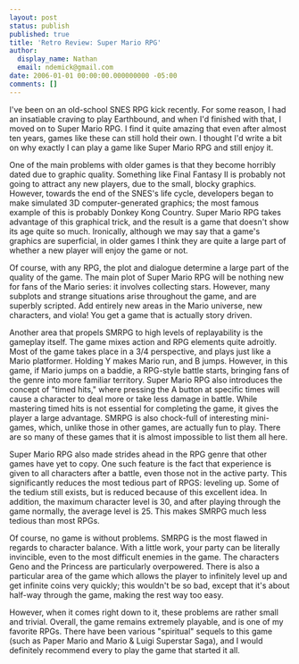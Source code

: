 ```yaml
---
layout: post
status: publish
published: true
title: 'Retro Review: Super Mario RPG'
author:
  display_name: Nathan
  email: ndemick@gmail.com
date: 2006-01-01 00:00:00.000000000 -05:00
comments: []
---
```

I've been on an old-school SNES RPG kick recently. For some reason, I had an insatiable craving to play Earthbound, and when I'd finished with that, I moved on to Super Mario RPG. I find it quite amazing that even after almost ten years, games like these can still hold their own. I thought I'd write a bit on why exactly I can play a game like Super Mario RPG and still enjoy it.
<p>
One of the main problems with older games is that they become horribly dated due to graphic quality. Something like Final Fantasy II is probably not going to attract any new players, due to the small, blocky graphics. However, towards the end of the SNES's life cycle, developers began to make simulated 3D computer-generated graphics; the most famous example of this is probably Donkey Kong Country. Super Mario RPG takes advantage of this graphical trick, and the result is a game that doesn't show its age quite so much. Ironically, although we may say that a game's graphics are superficial, in older games I think they are quite a large part of whether a new player will enjoy the game or not.
<p>
Of course, with any RPG, the plot and dialogue determine a large part of the quality of the game. The main plot of Super Mario RPG will be nothing new for fans of the Mario series: it involves collecting stars. However, many subplots and strange situations arise throughout the game, and are superbly scripted. Add entirely new areas in the Mario universe, new characters, and viola! You get a game that is actually story driven. 
<p>
Another area that propels SMRPG to high levels of replayability is the gameplay itself. The game mixes action and RPG elements quite adroitly. Most of the game takes place in a 3/4 perspective, and plays just like a Mario platformer. Holding Y makes Mario run, and B jumps. However, in this game, if Mario jumps on a baddie, a RPG-style battle starts, bringing fans of the genre into more familiar territory. Super Mario RPG also introduces the concept of "timed hits," where pressing the A button at specific times will cause a character to deal more or take less damage in battle. While mastering timed hits is not essential for completing the game, it gives the player a large advantage. SMRPG is also chock-full of interesting mini-games, which, unlike those in other games, are actually fun to play. There are so many of these games that it is almost impossible to list them all here. 
<p>
Super Mario RPG also made strides ahead in the RPG genre that other games have yet to copy. One such feature is the fact that experience is given to all characters after a battle, even those not in the active party. This significantly reduces the most tedious part of RPGS: leveling up. Some of the tedium still exists, but is reduced because of this excellent idea. In addition, the maximum character level is 30, and after playing through the game normally, the average level is 25. This makes SMRPG much less tedious than most RPGs. 
<p>
Of course, no game is without problems. SMRPG is the most flawed in regards to character balance. With a little work, your party can be literally invincible, even to the most difficult enemies in the game. The characters Geno and the Princess are particularly overpowered. There is also a particular area of the game which allows the player to infinitely level up and get infinite coins very quickly; this wouldn't be so bad, except that it's about half-way through the game, making the rest way too easy. 

<p>
However, when it comes right down to it, these problems are rather small and trivial. Overall, the game remains extremely playable, and is one of my favorite RPGs. There have been various "spiritual" sequels to this game (such as Paper Mario and Mario & Luigi Superstar Saga), and I would definitely recommend every to play the game that started it all.